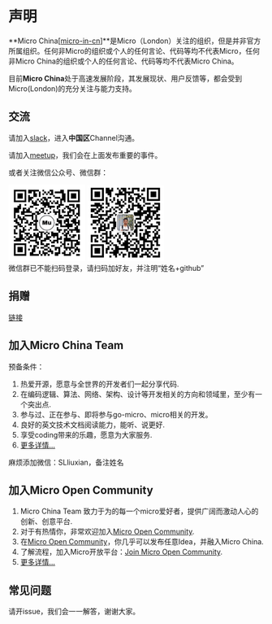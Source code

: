 # 声明

**Micro China[[micro-in-cn](https://github.com/micro-in-cn)]**是Micro（London）关注的组织，但是并非官方所属组织。任何非Micro的组织或个人的任何言论、代码等均不代表Micro，任何非Micro China的组织或个人的任何言论、代码等均不代表Micro China。

目前**Micro China**处于高速发展阶段，其发展现状、用户反馈等，都会受到Micro(London)的充分关注与能力支持。

## 交流

请加入[slack](http://slack.micro.mu/)，进入**中国区**Channel沟通。

请加入[meetup](https://www.meetup.com/Micro-Services-Network/)，我们会在上面发布重要的事件。

或者关注微信公众号、微信群：
<div style="float:left">
<img src="donation/wx_qrcode.jpg" width="30%">
<img src="donation/wx_group_v1.png" width="30%"> 
</div>

微信群已不能扫码登录，请扫码加好友，并注明“姓名+github”

## 捐赠

[链接](./donation/README.md)

## 加入Micro China Team

预备条件：

1. 热爱开源，愿意与全世界的开发者们一起分享代码.
2. 在编码逻辑、算法、网络、架构、设计等开发相关的方向和领域里，至少有一个突出点.
3. 参与过、正在参与、即将参与go-micro、micro相关的开发。
4. 良好的英文技术文档阅读能力，能听、说更好.
5. 享受coding带来的乐趣，愿意为大家服务.
6. [更多详情...](./we-need-you.md)

麻烦添加微信：SLliuxian，备注姓名

## 加入Micro Open Community

1. Micro China Team 致力于为的每一个micro爱好者，提供广阔而激动人心的创新、创意平台.
2. 对于有热情你，非常欢迎加入[Micro Open Community](https://github.com/micro-community).
3. 在[Micro Open Community](https://github.com/micro-community)，你几乎可以发布任意Idea，并融入Micro China.
4. 了解流程，加入Micro开放平台：[Join Micro Open Community](https://github.com/micro-community/how-to-join).
5. [更多详情...](./we-need-you.md)

## 常见问题

请开issue，我们会一一解答，谢谢大家。
